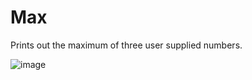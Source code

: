 # Max

Prints out the maximum of three user supplied numbers.


![image](https://user-images.githubusercontent.com/32044950/119724588-e5580c00-be3c-11eb-8ad1-e4f1aa12c90b.png)
